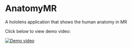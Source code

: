 # AnatomyMR
A hololens application that shows the human anatomy in MR

Click below to view demo video:

   [![Demo video](https://image.ibb.co/nnbpKK/screenshot.jpg)](https://www.youtube.com/watch?v=xmNWQsq0eHA)
